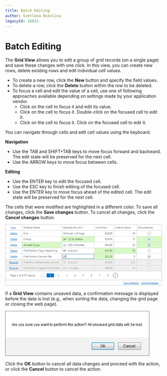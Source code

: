 ```yaml
---
title: Batch Editing
author: Svetlana Nikulina
legacyId: 16833
---
```

# Batch Editing
The **Grid View** allows you to edit a group of grid records (on a single page) and save these changes with one click. In this view, you can create new rows, delete existing rows and edit individual cell values.
* To create a new row, click the **New** button and specify the field values.
* To delete a row, click the **Delete** button within the row to be deleted.
* To focus a cell and edit the value of a cell, use one of following approaches available depending on settings made by your application vendor.
	* Click on the cell to focus it and edit its value.
	* Click on the cell to focus it. Double-click on the focused cell to edit it.
	* Click on the cell to focus it. Click on the focused cell to edit it.

You can navigate through cells and edit cell values using the keyboard.

**Navigation**
* Use the TAB and SHIFT+TAB keys to move focus forward and backward. The edit state will be preserved for the next cell.
* Use the ARROW keys to move focus between cells.

**Editing**
* Use the ENTER key to edit the focused cell.
* Use the ESC key to finish editing of the focused cell.
* Use the ENTER key to move focus ahead of the edited cell. The edit state will be preserved for the next cell.

The cells that were modified are highlighted in a different color. To save all changes, click the **Save changes** button. To cancel all changes, click the **Cancel changes** button.

![BatchEditMode](../../../images/img22039.png)

If a **Grid View** contains unsaved data, a confirmation message is displayed before the data is lost (e.g., when sorting the data, changing the grid page or closing the web page).

![Grid_BatchMessage](../../../images/img22760.png)

Click the **OK** button to cancel all data changes and proceed with the action, or click the **Cancel** button to cancel the action.